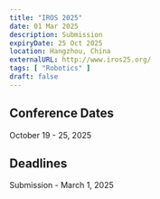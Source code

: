 ```yaml
---
title: "IROS 2025"
date: 01 Mar 2025
description: Submission
expiryDate: 25 Oct 2025
location: Hangzhou, China
externalURL: http://www.iros25.org/
tags: [ "Robotics" ]
draft: false
---
```


## Conference Dates

October 19 - 25, 2025

## Deadlines

Submission - March 1, 2025